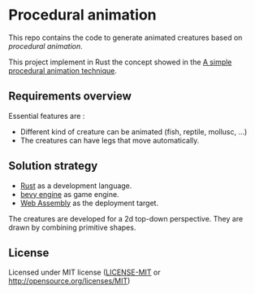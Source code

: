 # Procedural animation

This repo contains the code to generate animated creatures based on *procedural animation*.

This project implement in Rust the concept showed in the [A simple procedural animation technique](https://www.youtube.com/watch?v=qlfh_rv6khY).

## Requirements overview
Essential features are :
- Different kind of creature can be animated (fish, reptile, mollusc, ...)
- The creatures can have legs that move automatically.

## Solution strategy
- [Rust](https://www.rust-lang.org) as a development language.
- [bevy engine](https://bevyengine.org) as game engine.
- [Web Assembly]() as the deployment target.

The creatures are developed for a 2d top-down perspective. They are drawn by combining primitive shapes.

## License
Licensed under MIT license ([LICENSE-MIT](LICENSE.txt) or http://opensource.org/licenses/MIT)